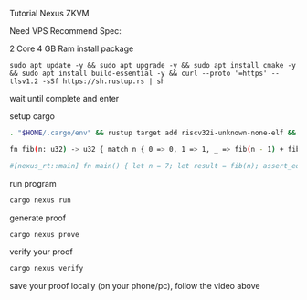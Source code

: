 Tutorial Nexus ZKVM

Need VPS Recommend Spec:

2 Core
4 GB Ram
install package

   ```
   sudo apt update -y && sudo apt upgrade -y && sudo apt install cmake -y && sudo apt install build-essential -y && curl --proto '=https' --tlsv1.2 -sSf https://sh.rustup.rs | sh
   ```
wait until complete and enter

setup cargo

   ```bash
   . "$HOME/.cargo/env" && rustup target add riscv32i-unknown-none-elf && cargo install --git https://github.com/nexus-xyz/nexus-zkvm nexus-tools --tag 'v1.0.0' && cargo nexus new nexus-project && cd nexus-project && cd src && rm -rf main.rs && cat <> main.rs #![no_std] #![no_main]

fn fib(n: u32) -> u32 { match n { 0 => 0, 1 => 1, _ => fib(n - 1) + fib(n - 2), } }

#[nexus_rt::main] fn main() { let n = 7; let result = fib(n); assert_eq!(result, 13); } EOT
   ```

run program

   ```bash
   cargo nexus run
   ```
generate proof

   ```bash
   cargo nexus prove
   ```
verify your proof

   ```bash
   cargo nexus verify
   ```
save your proof locally (on your phone/pc), follow the video above


